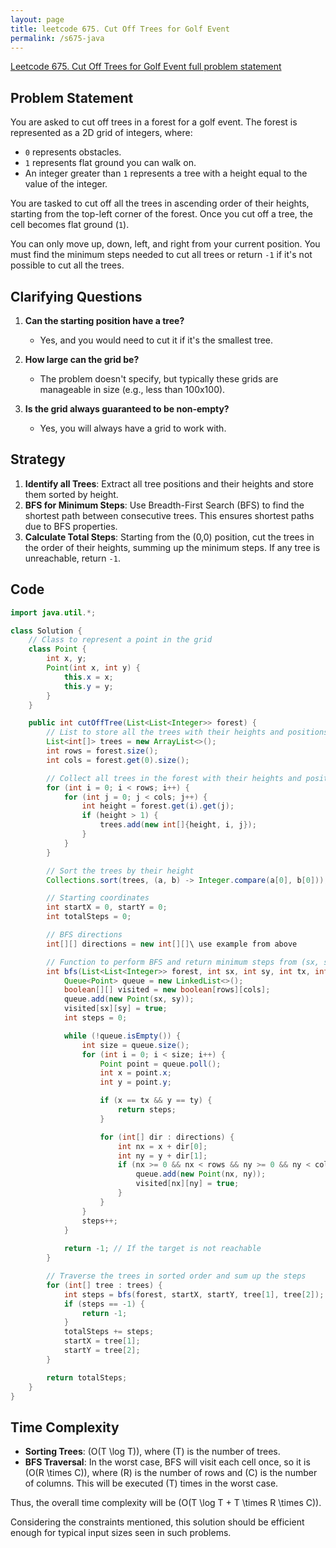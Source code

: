 ```yaml
---
layout: page
title: leetcode 675. Cut Off Trees for Golf Event
permalink: /s675-java
---
```

[Leetcode 675. Cut Off Trees for Golf Event full problem statement](https://algoadvance.github.io/algoadvance/l675)
## Problem Statement

You are asked to cut off trees in a forest for a golf event. The forest is represented as a 2D grid of integers, where:

- `0` represents obstacles.
- `1` represents flat ground you can walk on.
- An integer greater than `1` represents a tree with a height equal to the value of the integer.

You are tasked to cut off all the trees in ascending order of their heights, starting from the top-left corner of the forest. Once you cut off a tree, the cell becomes flat ground (`1`).

You can only move up, down, left, and right from your current position. You must find the minimum steps needed to cut all trees or return `-1` if it's not possible to cut all the trees.

## Clarifying Questions

1. **Can the starting position have a tree?**
   - Yes, and you would need to cut it if it's the smallest tree.

2. **How large can the grid be?**
   - The problem doesn't specify, but typically these grids are manageable in size (e.g., less than 100x100).

3. **Is the grid always guaranteed to be non-empty?**
   - Yes, you will always have a grid to work with.

## Strategy

1. **Identify all Trees**: Extract all tree positions and their heights and store them sorted by height.
2. **BFS for Minimum Steps**: Use Breadth-First Search (BFS) to find the shortest path between consecutive trees. This ensures shortest paths due to BFS properties.
3. **Calculate Total Steps**: Starting from the (0,0) position, cut the trees in the order of their heights, summing up the minimum steps. If any tree is unreachable, return `-1`.

## Code

```java
import java.util.*;

class Solution {
    // Class to represent a point in the grid
    class Point {
        int x, y;
        Point(int x, int y) {
            this.x = x;
            this.y = y;
        }
    }

    public int cutOffTree(List<List<Integer>> forest) {
        // List to store all the trees with their heights and positions
        List<int[]> trees = new ArrayList<>();
        int rows = forest.size();
        int cols = forest.get(0).size();

        // Collect all trees in the forest with their heights and positions
        for (int i = 0; i < rows; i++) {
            for (int j = 0; j < cols; j++) {
                int height = forest.get(i).get(j);
                if (height > 1) {
                    trees.add(new int[]{height, i, j});
                }
            }
        }

        // Sort the trees by their height
        Collections.sort(trees, (a, b) -> Integer.compare(a[0], b[0]));

        // Starting coordinates
        int startX = 0, startY = 0;
        int totalSteps = 0;

        // BFS directions
        int[][] directions = new int[][]\ use example from above

        // Function to perform BFS and return minimum steps from (sx, sy) to (tx, ty)
        int bfs(List<List<Integer>> forest, int sx, int sy, int tx, int ty) {
            Queue<Point> queue = new LinkedList<>();
            boolean[][] visited = new boolean[rows][cols];
            queue.add(new Point(sx, sy));
            visited[sx][sy] = true;
            int steps = 0;

            while (!queue.isEmpty()) {
                int size = queue.size();
                for (int i = 0; i < size; i++) {
                    Point point = queue.poll();
                    int x = point.x;
                    int y = point.y;

                    if (x == tx && y == ty) {
                        return steps;
                    }

                    for (int[] dir : directions) {
                        int nx = x + dir[0];
                        int ny = y + dir[1];
                        if (nx >= 0 && nx < rows && ny >= 0 && ny < cols && !visited[nx][ny] && forest.get(nx).get(ny) != 0) {
                            queue.add(new Point(nx, ny));
                            visited[nx][ny] = true;
                        }
                    }
                }
                steps++;
            }
            
            return -1; // If the target is not reachable
        }

        // Traverse the trees in sorted order and sum up the steps
        for (int[] tree : trees) {
            int steps = bfs(forest, startX, startY, tree[1], tree[2]);
            if (steps == -1) {
                return -1;
            }
            totalSteps += steps;
            startX = tree[1];
            startY = tree[2];
        }

        return totalSteps;
    }
}
```

## Time Complexity

- **Sorting Trees**: \(O(T \log T)\), where \(T\) is the number of trees.
- **BFS Traversal**: In the worst case, BFS will visit each cell once, so it is \(O(R \times C)\), where \(R\) is the number of rows and \(C\) is the number of columns. This will be executed \(T\) times in the worst case.

Thus, the overall time complexity will be \(O(T \log T + T \times R \times C)\).

Considering the constraints mentioned, this solution should be efficient enough for typical input sizes seen in such problems.